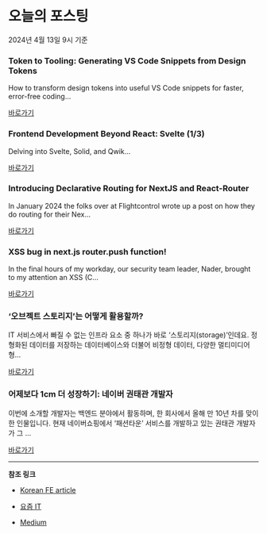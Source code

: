 # 오늘의 포스팅 
2024년 4월 13일 9시 기준 

### Token to Tooling: Generating VS Code Snippets from Design Tokens 

 How to transform design tokens into useful VS Code snippets for faster, error-free coding... 

 [바로가기](https://medium.com/m/signin?actionUrl=https%3A%2F%2Fmedium.com%2F_%2Fbookmark%2Fp%2Fc66fb80ae1ae&operation=register&redirect=https%3A%2F%2Fblog.bitsrc.io%2Ftoken-to-tooling-generating-vs-code-snippets-from-design-tokens-c66fb80ae1ae&source=---------0-84----------typescript------bookmark_preview----8449bdc0_3ee3_4c40_b4d1_d09c3559d1f8-------) 

### Frontend Development Beyond React: Svelte (1/3) 

 Delving into Svelte, Solid, and Qwik... 

 [바로가기](https://medium.com/m/signin?actionUrl=https%3A%2F%2Fmedium.com%2F_%2Fbookmark%2Fp%2Ff47eda22cba5&operation=register&redirect=https%3A%2F%2Fitnext.io%2Ffrontend-development-beyond-react-svelte-1-3-f47eda22cba5&source=---------0-84----------frontend------bookmark_preview----835410b1_d266_4718_81ad_d2d9a0079403-------) 

### Introducing Declarative Routing for NextJS and React-Router 

 In January 2024 the folks over at Flightcontrol wrote up a post on how they do routing for their Nex... 

 [바로가기](https://medium.com/m/signin?actionUrl=https%3A%2F%2Fmedium.com%2F_%2Fbookmark%2Fp%2Fdbf34edc7542&operation=register&redirect=https%3A%2F%2Fjavascript.plainenglish.io%2Fintroducing-declarative-routing-for-nextjs-and-react-router-dbf34edc7542&source=---------0-84----------reactjs------bookmark_preview----ea90c428_8809_47c2_ad4d_f3a12bc818db-------) 

### XSS bug in next.js router.push function! 

 In the final hours of my workday, our security team leader, Nader, brought to my attention an XSS (C... 

 [바로가기](https://medium.com/m/signin?actionUrl=https%3A%2F%2Fmedium.com%2F_%2Fbookmark%2Fp%2F53e450d5a910&operation=register&redirect=https%3A%2F%2Fmedium.com%2F%40mobinyardim%2Fxss-bug-in-next-js-router-push-function-53e450d5a910&source=---------0-84----------nextjs------bookmark_preview----534fad04_2d85_4ef1_8483_422afb29879a-------) 

### ‘오브젝트 스토리지’는 어떻게 활용할까? 

 IT 서비스에서 빠질 수 없는 인프라 요소 중 하나가 바로 ‘스토리지(storage)’인데요. 정형화된 데이터를 저장하는 데이터베이스와 더불어 비정형 데이터, 다양한 멀티미디어 형... 

 [바로가기](https://yozm.wishket.com/magazine/detail/2541/) 

### 어제보다 1cm 더 성장하기: 네이버 권태관 개발자 

 이번에 소개할 개발자는 백엔드 분야에서 활동하며, 한 회사에서 올해 만 10년 차를 맞이한 인물입니다. 현재 네이버쇼핑에서 ‘패션타운’ 서비스를 개발하고 있는 권태관 개발자가 그 ... 

 [바로가기](https://yozm.wishket.com/magazine/detail/2539/) 

---

**참조 링크**

- [Korean FE article](https://kofearticle.substack.com) 

- [요즘 IT](https://yozm.wishket.com/magazine) 

- [Medium](https://medium.com) 

